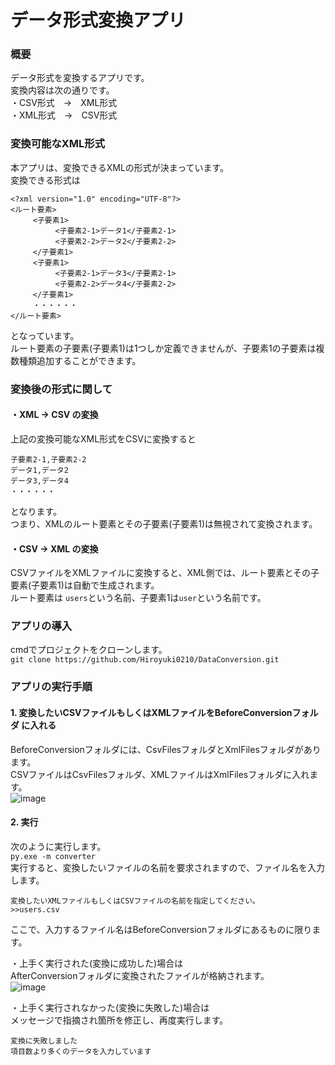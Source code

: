# データ形式変換アプリ  
  
### 概要  
データ形式を変換するアプリです。  
変換内容は次の通りです。  
・CSV形式　→　XML形式  
・XML形式　→　CSV形式  
  
### 変換可能なXML形式
本アプリは、変換できるXMLの形式が決まっています。  
変換できる形式は  
```
<?xml version="1.0" encoding="UTF-8"?>
<ルート要素>
     <子要素1>
          <子要素2-1>データ1</子要素2-1>
          <子要素2-2>データ2</子要素2-2>
     </子要素1>
     <子要素1>
          <子要素2-1>データ3</子要素2-1>
          <子要素2-2>データ4</子要素2-2>
     </子要素1>
     ・・・・・・
</ルート要素>
```
となっています。   
ルート要素の子要素(子要素1)は1つしか定義できませんが、子要素1の子要素は複数種類追加することができます。    
  
### 変換後の形式に関して  
#### ・XML → CSV の変換  
上記の変換可能なXML形式をCSVに変換すると  
```
子要素2-1,子要素2-2
データ1,データ2
データ3,データ4
・・・・・・
```
となります。  
つまり、XMLのルート要素とその子要素(子要素1)は無視されて変換されます。  
  
#### ・CSV → XML の変換  
CSVファイルをXMLファイルに変換すると、XML側では、ルート要素とその子要素(子要素1)は自動で生成されます。  
ルート要素は `users`という名前、子要素1は`user`という名前です。  
  
###  アプリの導入  
cmdでプロジェクトをクローンします。  
 `git clone https://github.com/Hiroyuki0210/DataConversion.git`  
 
### アプリの実行手順  
#### 1. 変換したいCSVファイルもしくはXMLファイルをBeforeConversionフォルダ に入れる  
BeforeConversionフォルダには、CsvFilesフォルダとXmlFilesフォルダがあります。  
CSVファイルはCsvFilesフォルダ、XMLファイルはXmlFilesフォルダに入れます。  
![image](https://user-images.githubusercontent.com/51352734/66799801-943c2280-ef4d-11e9-9dd4-b7f351d67a7f.png)

  
#### 2. 実行  
次のように実行します。  
`py.exe -m converter`  
実行すると、変換したいファイルの名前を要求されますので、ファイル名を入力します。  
```
変換したいXMLファイルもしくはCSVファイルの名前を指定してください。  
>>users.csv
```  
ここで、入力するファイル名はBeforeConversionフォルダにあるものに限ります。  
  
・上手く実行された(変換に成功した)場合は  
AfterConversionフォルダに変換されたファイルが格納されます。  
![image](https://user-images.githubusercontent.com/51352734/66800006-6f947a80-ef4e-11e9-939d-4c337f26a208.png)  

・上手く実行されなかった(変換に失敗した)場合は  
メッセージで指摘され箇所を修正し、再度実行します。  
```
変換に失敗しました
項目数より多くのデータを入力しています
```

